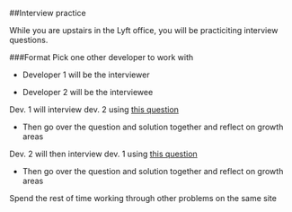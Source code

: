 ##Interview practice

While you are upstairs in the Lyft office, you will be practiciting interview questions.

###Format
Pick one other developer to work with

+ Developer 1  will be the interviewer

+ Developer 2  will be the interviewee

Dev. 1 will interview dev. 2 using [this question](https://www.interviewcake.com/question/highest-product-of-3)

+ Then go over the question and solution together and reflect on growth areas

Dev. 2 will then interview dev. 1 using [this question](https://www.interviewcake.com/question/merging-ranges)

+ Then go over the question and solution together and reflect on growth areas


Spend the rest of time working through other problems on the same site

